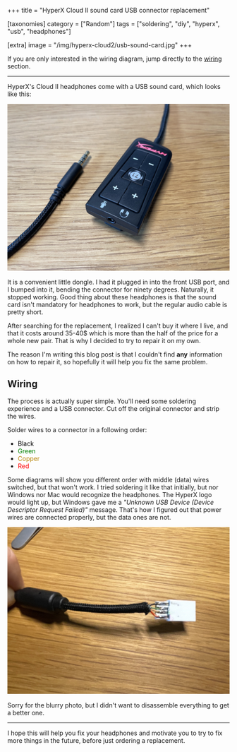 +++
title = "HyperX Cloud II sound card USB connector replacement"

[taxonomies]
category = ["Random"]
tags = ["soldering", "diy", "hyperx", "usb", "headphones"]

[extra]
image = "/img/hyperx-cloud2/usb-sound-card.jpg"
+++

If you are only interested in the wiring diagram, jump directly to the [wiring](#wiring) section.

----

HyperX's Cloud II headphones come with a USB sound card, which looks like this:

<!--{:.Image}-->
![USB sound card that comes with Cloud II headphones](/img/hyperx-cloud2/usb-sound-card.jpg)

It is a convenient little dongle. I had it plugged in into the front USB port, and I bumped into it, bending the connector for ninety degrees. Naturally, it stopped working. Good thing about these headphones is that the sound card isn't mandatory for headphones to work, but the regular audio cable is pretty short.

After searching for the replacement, I realized I can't buy it where I live, and that it costs around 35-40$ which is more than the half of the price for a whole new pair. That is why I decided to try to repair it on my own.

The reason I'm writing this blog post is that I couldn't find **any** information on how to repair it, so hopefully it will help you fix the same problem.

<!-- more -->

## Wiring

The process is actually super simple. You'll need some soldering experience and a USB connector. Cut off the original connector and strip the wires.

Solder wires to a connector in a following order:

* <span style="color: black">Black</span>
* <span style="color: green">Green</span>
* <span style="color: darkgoldenrod">Copper</span>
* <span style="color: red">Red</span>

Some diagrams will show you different order with middle (data) wires switched, but that won't work. I tried soldering it like that initially, but nor Windows nor Mac would recognize the headphones. The HyperX logo would light up, but Windows gave me a *"Unknown USB Device (Device Descriptor Request Failed)"* message. That's how I figured out that power wires are connected properly, but the data ones are not.

![USB connector with wires soldered in the correct order](/img/hyperx-cloud2/wires.jpg)

Sorry for the blurry photo, but I didn't want to disassemble everything to get a better one.

----

I hope this will help you fix your headphones and motivate you to try to fix more things in the future, before just ordering a replacement.
